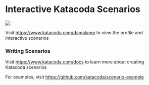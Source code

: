 # Interactive Katacoda Scenarios

[![](http://shields.katacoda.com/katacoda/damalamp/count.svg)](https://www.katacoda.com/damalamp "Get your profile on Katacoda.com")

Visit https://www.katacoda.com/damalamp to view the profile and interactive scenarios

### Writing Scenarios
Visit https://www.katacoda.com/docs to learn more about creating Katacoda scenarios

For examples, visit https://github.com/katacoda/scenario-example
